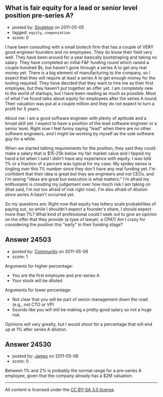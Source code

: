 ## What is fair equity for a lead or senior level position pre-series A?

- posted by: [Singleton](https://stackexchange.com/users/-1/10258-singleton) on 2011-05-05
- tagged: `equity`, `compensation`
- score: 0

I have been consulting with a small biotech firm that has a couple of VERY good engineer founders and no employees. They do know their field very well. They have been around for a year basically bootstraping and taking no salary. They have completed an initial F&F funding round which raised a couple hundred $k, but haven't gone through a series A to get any real money yet. There is a big element of manufacturing to the company, so I expect that they will require at least a series A to get enough money for the tooling required. They have decided that they want to hire me as their first employee, but they haven't put together an offer yet. I am completely new to the world of startups, but I have been reading as much as possible. Most of what I've found talks about equity for employees after the series A round. Their valuation was put at a couple million and they do not expect to turn a profit for 5 years.

About me: I am a good software engineer with plenty of aptitude and a broad skill set. I expect to have a position of the lead software engineer or a senior level. Right now I feel funny saying "lead" when there are no other software engineers, and I might be working by myself as the sole software guy for a while. 

When we started talking requirements for the position, they said they could make a salary that is $15-25k below my fair market value and I tipped my hand a bit when I said I didn't have any experience with equity. I was told 1% or a fraction of a percent was typical for my case. My spidey sense is tingling over this 1% number since they don't have any real funding yet. I'm confident that their idea is great but they are engineers and not CEOs, and I'm seeing "ideas are great but execution is what matters." I'm afraid my enthusiasm is clouding my judgement over how much risk I am taking on (that said, I'm not too afraid of risk right now). I'm also afraid of dilution since series A hasn't occurred yet.

So my questions are: Right now that equity has lottery scale probabilities of paying out, so while I shouldn't expect a founder's share, I should expect more than 1%? What kind of professional could I seek out to give an opinion on the offer that they provide (a type of lawyer, a CPA?) Am I crazy for considering the position this "early" in their funding stage?


## Answer 24503

- posted by: [Community](https://stackexchange.com/users/-1/-1-community) on 2011-05-06
- score: 1

Arguments for higher percentage:

 - You are the first employee and pre-series A
 - Your stock will be diluted

Arguments for lower percentage:

 - Not clear that you will be part of senior management down the road (e.g., not CTO or VP)
 - Sounds like you will still be making a pretty good salary so not a huge risk

Opinions will vary greatly, but I would shoot for a percentage that will end up at 1% after series A dilution.


## Answer 24530

- posted by: [James](https://stackexchange.com/users/-1/10281-james) on 2011-05-06
- score: 0

Between 1% and 2% is probably the normal range for a pre-series A employee, given that the company already has a $2M valuation.



---

All content is licensed under the [CC BY-SA 3.0 license](https://creativecommons.org/licenses/by-sa/3.0/).
